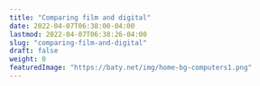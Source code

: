 ```yaml
---
title: "Comparing film and digital"
date: 2022-04-07T06:38:00-04:00
lastmod: 2022-04-07T06:38:26-04:00
slug: "comparing-film-and-digital"
draft: false
weight: 0
featuredImage: "https://baty.net/img/home-bg-computers1.png"
---
```



[//]: # "Exported with love from a post written in Org mode"
[//]: # "- https://github.com/kaushalmodi/ox-hugo"
